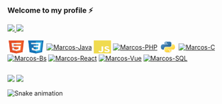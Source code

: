 ### Welcome to my profile ⚡

<div>
  <a href="https://github.com/marcosprofile">
  <img height="160em" src="https://github-readme-stats.vercel.app/api?username=marcosprofile&show_icons=true&theme=tokyonight&include_all_commits=true&count_private=true"/>
  <img height="160em" src="https://github-readme-stats.vercel.app/api/top-langs/?username=marcosprofile&layout=compact&langs_count=7&theme=tokyonight"/>
</div>
  
<div style="display: inline_block"><br>
  <a href="https://pt.wikipedia.org/wiki/HTML"><img align="center" alt="Marcos-HTML" height="30" width="40" src="https://raw.githubusercontent.com/devicons/devicon/master/icons/html5/html5-original.svg"></a>
  <a href="https://pt.wikipedia.org/wiki/Cascading_Style_Sheets"><img align="center" alt="Marcos-CSS" height="30" width="40" src="https://raw.githubusercontent.com/devicons/devicon/master/icons/css3/css3-original.svg"></a>
  <a href="https://pt.wikipedia.org/wiki/Java_(linguagem_de_programa%C3%A7%C3%A3o)"><img align="center" alt="Marcos-Java" heigth="30" width="40" src="https://cdn.jsdelivr.net/gh/devicons/devicon/icons/java/java-original.svg"></a>
  <a href="https://pt.wikipedia.org/wiki/JavaScript"><img align="center" alt="Marcos-Js" height="30" width="40" src="https://raw.githubusercontent.com/devicons/devicon/master/icons/javascript/javascript-plain.svg"></a>
  <a href="https://pt.wikipedia.org/wiki/PHP"><img align="center" alt="Marcos-PHP" heigth="30" width="40" src="https://cdn.jsdelivr.net/gh/devicons/devicon/icons/php/php-original.svg"></a>
  <a href="https://pt.wikipedia.org/wiki/Python"><img align="center" alt="Marcos-Python" height="30" width="40" src="https://raw.githubusercontent.com/devicons/devicon/master/icons/python/python-original.svg"></a>
  <a href="https://pt.wikipedia.org/wiki/C_(linguagem_de_programa%C3%A7%C3%A3o)"><img align="center" alt="Marcos-C" height="30" width="40" src="https://cdn.jsdelivr.net/gh/devicons/devicon/icons/c/c-original.svg"></a>
  <a href="https://pt.wikipedia.org/wiki/Bootstrap_(framework_front-end)"><img align="center" alt="Marcos-Bs" height="30" width="40" src="https://cdn.jsdelivr.net/gh/devicons/devicon/icons/bootstrap/bootstrap-original.svg"></a>
  <a href="https://pt.wikipedia.org/wiki/React_(JavaScript)"><img align="center" alt="Marcos-React" height="30" width="40" src="https://cdn.jsdelivr.net/gh/devicons/devicon/icons/react/react-original.svg"></a>
  <a href="https://pt.wikipedia.org/wiki/Vue.js"><img align="center" alt="Marcos-Vue" height="30" width="40" src="https://cdn.jsdelivr.net/gh/devicons/devicon/icons/vuejs/vuejs-original.svg"></a>
  <a href="https://pt.wikipedia.org/wiki/Microsoft_SQL_Server"><img align="center" alt="Marcos-SQL" heigth="30" width="40" src="https://img.icons8.com/color/48/000000/microsoft-sql-server.png"></a>
</div>
  
##
  
<div> 
  <a href = "mailto:marcoslferreira1864@gmail.com"><img src="https://img.shields.io/badge/-Gmail-%23333?style=for-the-badge&logo=gmail&logoColor=white" target="_blank"></a>
  <a href="https://www.linkedin.com/in/marcoslferreira/" target="_blank"><img src="https://img.shields.io/badge/-LinkedIn-%230077B5?style=for-the-badge&logo=linkedin&logoColor=white" target="_blank"></a>
 
  ![Snake animation](https://github.com/marcosprofile/marcosprofile/blob/output/github-contribution-grid-snake.svg)
 
</div>  

<!--
**marcosprofile/marcosprofile** is a ✨ _special_ ✨ repository because its `README.md` (this file) appears on your GitHub profile.

Here are some ideas to get you started:

- 🔭 I’m currently working on ...
- 🌱 I’m currently learning ...
- 👯 I’m looking to collaborate on ...
- 🤔 I’m looking for help with ...
- 💬 Ask me about ...
- 📫 How to reach me: ...
- 😄 Pronouns: ...
- ⚡ Fun fact: ...
-->
